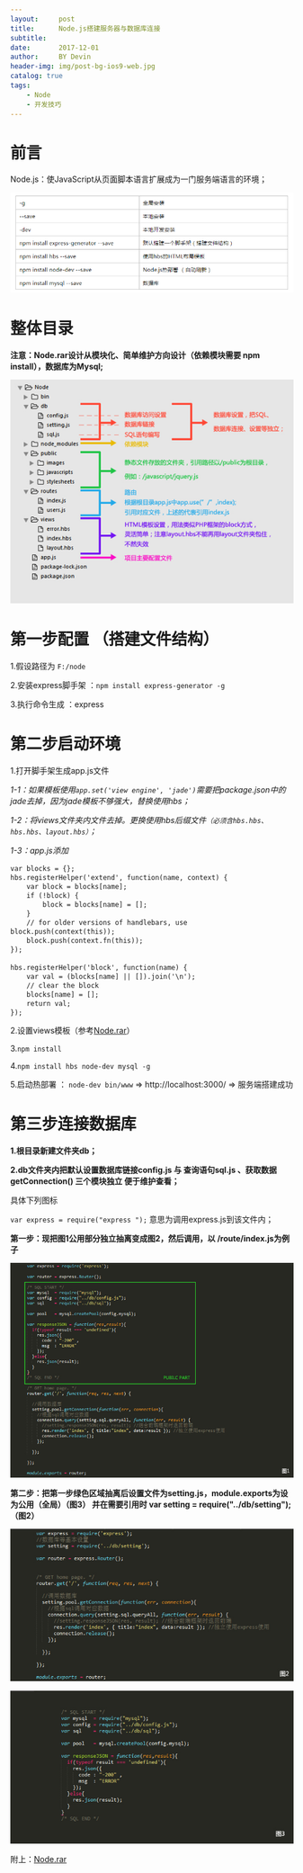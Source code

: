 ```yaml
---
layout:     post
title:      Node.js搭建服务器与数据库连接
subtitle:   
date:       2017-12-01
author:     BY Devin
header-img: img/post-bg-ios9-web.jpg
catalog: true
tags:
    - Node
    - 开发技巧
---
```


# 前言

Node.js：使JavaScript从页面脚本语言扩展成为一门服务端语言的环境；


![](/img/pubilc/node-1.jpg)

# 整体目录

**注意：Node.rar设计从模块化、简单维护方向设计（依赖模块需要 npm install），数据库为Mysql;**

![](/img/pubilc/node-5.jpg)

# 第一步配置 （搭建文件结构）

   1.假设路径为 `F:/node`

   2.安装express脚手架 ：`npm install express-generator -g`

   3.执行命令生成          ：express

# 第二步启动环境

   1.打开脚手架生成app.js文件

   *1-1：如果模板使用`app.set('view engine', 'jade')`需要把package.json中的jade去掉，因为jade模板不够强大，替换使用hbs；*
   
   *1-2：将views文件夹内文件去掉。更换使用hbs后缀文件`（必须含hbs.hbs、hbs.hbs、layout.hbs）`；*
   
   *1-3：app.js添加*

```
var blocks = {};
hbs.registerHelper('extend', function(name, context) {
    var block = blocks[name];
    if (!block) {
        block = blocks[name] = [];
    }
    // for older versions of handlebars, use block.push(context(this));
    block.push(context.fn(this)); 
});

hbs.registerHelper('block', function(name) {
    var val = (blocks[name] || []).join('\n');
    // clear the block
    blocks[name] = [];
    return val;
});
```

2.设置views模板（参考[Node.rar](/img/pubilc/Node.rar)）
    
3.`npm install` 
    
4.`npm install hbs node-dev mysql -g`
    
5.启动热部署 ： `node-dev bin/www`   =>   http://localhost:3000/  =>   服务端搭建成功

# 第三步连接数据库

**1.根目录新建文件夹db；**

**2.db文件夹内把默认设置数据库链接config.js 与 查询语句sql.js 、获取数据 getConnection() 三个模块独立 便于维护查看；**

具体下列图标

`var express = require("express ");`  意思为调用express.js到该文件内；

**第一步：现把图1公用部分独立抽离变成图2，然后调用，以 /route/index.js为例子**


![](/img/pubilc/node-2.jpg)


**第二步：把第一步绿色区域抽离后设置文件为setting.js，module.exports为设为公用（全局）（图3）
并在需要引用时 var setting = require("../db/setting");（图2）**


![](/img/pubilc/node-3.jpg)


![](/img/pubilc/node-4.jpg)


附上：[Node.rar](/img/pubilc/Node.rar)

